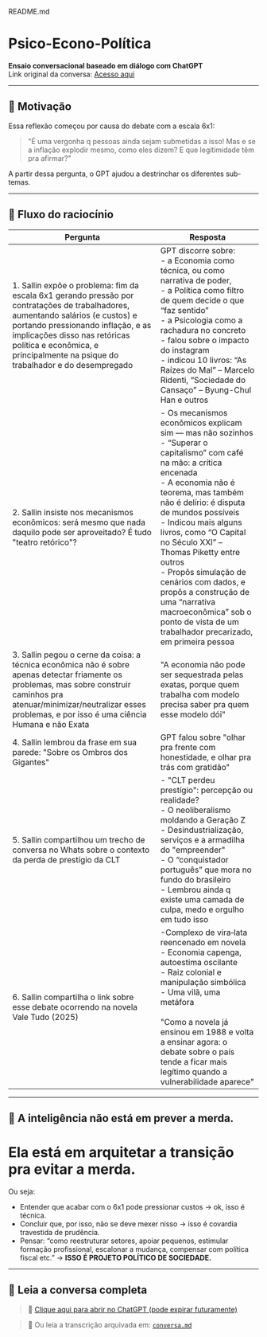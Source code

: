 README.md

# Psico-Econo-Política

**Ensaio conversacional baseado em diálogo com ChatGPT**  
Link original da conversa: [Acesso aqui](https://chatgpt.com/share/6874184d-ff74-800d-abc3-b20f9a2cf0fb)

---

## 🧠 Motivação

Essa reflexão começou por causa do debate com a escala 6x1:
> "É uma vergonha q pessoas ainda sejam submetidas a isso! Mas e se a inflação explodir mesmo, como eles dizem? E que legitimidade têm pra afirmar?"

A partir dessa pergunta, o GPT ajudou a destrinchar os diferentes sub-temas.

---

## 🔁 Fluxo do raciocínio

|Pergunta|Resposta|
|--------|--------|
| 1. Sallin expõe o problema: fim da escala 6x1 gerando pressão por contratações de trabalhadores, aumentando salários (e custos) e portando pressionando inflação, e as implicações disso nas retóricas política e econômica, e principalmente na psique do trabalhador e do desempregado | GPT discorre sobre:<br>- a Economia como técnica, ou como narrativa de poder, <br>- a Política como filtro de quem decide o que “faz sentido”<br>- a Psicologia como a rachadura no concreto<br>- falou sobre o impacto do instagram<br>- indicou 10 livros: “As Raízes do Mal” – Marcelo Ridenti, “Sociedade do Cansaço” – Byung-Chul Han e outros |
| 2.  Sallin insiste nos mecanismos econômicos: será mesmo que nada daquilo pode ser aproveitado? É tudo "teatro retórico"? | - Os mecanismos econômicos explicam sim — mas não sozinhos<br>- “Superar o capitalismo” com café na mão: a crítica encenada<br>- A economia não é teorema, mas também não é delírio: é disputa de mundos possíveis<br>- Indicou mais alguns livros, como “O Capital no Século XXI” – Thomas Piketty entre outros<br>- Propôs simulação de cenários com dados, e propôs a construção de uma “narrativa macroeconômica” sob o ponto de vista de um trabalhador precarizado, em primeira pessoa |
| 3. Sallin pegou o cerne da coisa: a técnica econômica não é sobre apenas detectar friamente os problemas, mas sobre construir caminhos pra atenuar/minimizar/neutralizar esses problemas, e por isso é uma ciência Humana e não Exata | "A economia não pode ser sequestrada pelas exatas, porque quem trabalha com modelo precisa saber pra quem esse modelo dói" |
| 4. Sallin lembrou da frase em sua parede: "Sobre os Ombros dos Gigantes"  | GPT falou sobre "olhar pra frente com honestidade, e olhar pra trás com gratidão" |
| 5. Sallin compartilhou um trecho de conversa no Whats sobre o contexto da perda de prestígio da CLT | - "CLT perdeu prestígio": percepção ou realidade?<br>- O neoliberalismo moldando a Geração Z<br>- Desindustrialização, serviços e a armadilha do "empreender"<br>- O “conquistador português” que mora no fundo do brasileiro<br>- Lembrou ainda q existe uma camada de culpa, medo e orgulho em tudo isso |
| 6. Sallin compartilha o link sobre esse debate ocorrendo na novela Vale Tudo (2025)  | -Complexo de vira‑lata reencenado em novela<br>- Economia capenga, autoestima oscilante<br>- Raiz colonial e manipulação simbólica<br>- Uma vilã, uma metáfora<br><br>"Como a novela já ensinou em 1988 e volta a ensinar agora: o debate sobre o país tende a ficar mais legítimo quando a vulnerabilidade aparece" |


---

## 🧠 A inteligência não está em prever a merda.
# Ela está em arquitetar a transição pra evitar a merda.
Ou seja:
- Entender que acabar com o 6x1 pode pressionar custos → ok, isso é técnica.
- Concluir que, por isso, não se deve mexer nisso → isso é covardia travestida de prudência.
- Pensar: “como reestruturar setores, apoiar pequenos, estimular formação profissional, escalonar a mudança, compensar com política fiscal etc.” → **ISSO É PROJETO POLÍTICO DE SOCIEDADE.**

---

## 🧠 Leia a conversa completa

> 📎 [Clique aqui para abrir no ChatGPT (pode expirar futuramente)](https://chatgpt.com/share/6874184d-ff74-800d-abc3-b20f9a2cf0fb)

> 📁 Ou leia a transcrição arquivada em: [`conversa.md`](./conversa.md)
